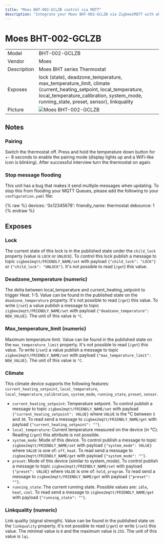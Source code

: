 ```yaml
---
title: "Moes BHT-002-GCLZB control via MQTT"
description: "Integrate your Moes BHT-002-GCLZB via Zigbee2MQTT with whatever smart home infrastructure you are using without the vendors bridge or gateway."
---
```


<!-- !!!! -->
<!-- ATTENTION: This file is auto-generated through docgen! -->
<!-- You can only edit the "## Notes"-Section. -->
<!-- !!!! -->

# Moes BHT-002-GCLZB

|     |     |
|-----|-----|
| Model | BHT-002-GCLZB  |
| Vendor  | Moes  |
| Description | Moes BHT series Thermostat |
| Exposes | lock (state), deadzone_temperature, max_temperature_limit, climate (current_heating_setpoint, local_temperature, local_temperature_calibration, system_mode, running_state, preset, sensor), linkquality |
| Picture | ![Moes BHT-002-GCLZB](https://psi-4ward.github.io/zigbee2mqtt-docs/images/devices/BHT-002-GCLZB.jpg) |


## Notes


### Pairing
Switch the thermostat off. Press and hold the temperature down button for +- 8 seconds to enable the pairing mode (display lights up and a WiFi-like icon is blinking). After successful interview turn the thermostat on again.

### Stop message flooding
This unit has a bug that makes it send multiple messages when updating. To stop this from flooding your MQTT Queues, please add the following to your `configuration.yaml` file:

{% raw %}
devices:
  '0x12345678':
    friendly_name: thermostat
    debounce: 1
{% endraw %}



## Exposes

### Lock 
The current state of this lock is in the published state under the `child_lock` property (value is `LOCK` or `UNLOCK`).
To control this lock publish a message to topic `zigbee2mqtt/FRIENDLY_NAME/set` with payload `{"child_lock": "LOCK"}` or `{"child_lock": "UNLOCK"}`.
It's not possible to read (`/get`) this value.

### Deadzone_temperature (numeric)
The delta between local_temperature and current_heating_setpoint to trigger Heat. 1-5.
Value can be found in the published state on the `deadzone_temperature` property.
It's not possible to read (`/get`) this value.
To write (`/set`) a value publish a message to topic `zigbee2mqtt/FRIENDLY_NAME/set` with payload `{"deadzone_temperature": NEW_VALUE}`.
The unit of this value is `°C`.

### Max_temperature_limit (numeric)
Maximum temperature limit.
Value can be found in the published state on the `max_temperature_limit` property.
It's not possible to read (`/get`) this value.
To write (`/set`) a value publish a message to topic `zigbee2mqtt/FRIENDLY_NAME/set` with payload `{"max_temperature_limit": NEW_VALUE}`.
The unit of this value is `°C`.

### Climate 
This climate device supports the following features: `current_heating_setpoint`, `local_temperature`, `local_temperature_calibration`, `system_mode`, `running_state`, `preset`, `sensor`.
- `current_heating_setpoint`: Temperature setpoint. To control publish a message to topic `zigbee2mqtt/FRIENDLY_NAME/set` with payload `{"current_heating_setpoint": VALUE}` where `VALUE` is the °C between `5` and `30`. To read send a message to `zigbee2mqtt/FRIENDLY_NAME/get` with payload `{"current_heating_setpoint": ""}`.
- `local_temperature`: Current temperature measured on the device (in °C). Reading (`/get`) this attribute is not possible.
- `system_mode`: Mode of this device. To control publish a message to topic `zigbee2mqtt/FRIENDLY_NAME/set` with payload `{"system_mode": VALUE}` where `VALUE` is one of: `off`, `heat`. To read send a message to `zigbee2mqtt/FRIENDLY_NAME/get` with payload `{"system_mode": ""}`.
- `preset`: Mode of this device (similar to system_mode). To control publish a message to topic `zigbee2mqtt/FRIENDLY_NAME/set` with payload `{"preset": VALUE}` where `VALUE` is one of: `hold`, `program`. To read send a message to `zigbee2mqtt/FRIENDLY_NAME/get` with payload `{"preset": ""}`.
- `running_state`: The current running state. Possible values are: `idle`, `heat`, `cool`. To read send a message to `zigbee2mqtt/FRIENDLY_NAME/get` with payload `{"running_state": ""}`.

### Linkquality (numeric)
Link quality (signal strength).
Value can be found in the published state on the `linkquality` property.
It's not possible to read (`/get`) or write (`/set`) this value.
The minimal value is `0` and the maximum value is `255`.
The unit of this value is `lqi`.


